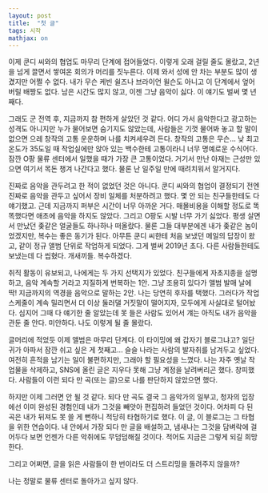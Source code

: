 ```yaml
---
layout: post
title:  "첫 글"
tags: 시작
mathjax: on
---
```


이제 쿤디 씨와의 협업도 마무리 단계에 접어들었다.
이렇게 오래 걸릴 줄도 몰랐고, 2년을 넘게 끌면서 쌓여온 회의가 머리를 짓누른다. 이제 와서 성에 안 차는 부분도 많이 생겼지만 어쩔 수 없다.
내가 무슨 케빈 쉴즈나 브라이언 윌슨도 아니고 이 단계에서 엎어버릴 배짱도 없다. 남은 시간도 많지 않고, 이젠 그냥 음악이 싫다. 이 얘기도 벌써 몇 년째다.

그래도 군 전역 후, 지금까지 참 편하게 살았던 것 같다.
어디 가서 음악한다고 광고하는 성격도 아니지만 누가 물어보면 숨기지도 않았는데, 사람들은 기껏 물어봐 놓고 할 말이 없으면 으레 창작의 고통 운운하며 나를 치켜세우려 든다.
창작의 고통은 무슨... 낮 최고 온도가 35도일 때 작업실에만 앉아 있는 백수한테 고통이라니 너무 명예로운 수식어다.
잠깐 O팡 물류 센터에서 일했을 때가 가장 큰 고통이었다. 거기서 만난 아재는 근성만 있으면 여기서 목돈 챙겨 나간다고 했다. 물론 난 일주일 만에 때려치워서 알거지다.

진짜로 음악을 관두려고 한 적이 없었던 것은 아니다.
쿤디 씨와의 협업이 결정되기 전엔 진짜로 음악을 관두고 싶어서 장비 일체를 처분하려고 했다. 몇 안 되는 친구들한테도 다 얘기했고.
근데 지금까지 퍼부은 시간이 너무 아까운 거다. 매몰비용을 이해할 정도로 똑똑했다면 애초에 음악을 하지도 않았다. 그리고 O팡도 시발 너무 가기 싫었다.
평생 살면서 만났던 좆같은 얼굴들도 하나하나 떠올랐다. 물론 그들 대부분에겐 내가 좆같은 놈이었겠지만, 복수는 좋은 동기가 된다.
아무튼 쿤디 씨한테 처음 보냈던 메일의 답장이 왔고, 같이 정규 앨범 단위로 작업하게 되었다. 그게 벌써 2019년 초다.
다른 사람들한테도 보냈는데 다 씹혔다. 개새끼들. 복수하겠다.

취직 활동이 유보되고, 나에게는 두 가지 선택지가 있었다. 친구들에게 자초지종을 설명하고, 음악 계속할 거라고 지질하게 번복하는 1안. 그냥 조용히 있다가 앨범 발매 날에 딱!
지금까지의 역경을 음악으로 말하는 2안. 나는 당연히 후자를 택했다. 그러다가 작업 스케줄이 계속 밀리면서 더 이상 둘러댈 거짓말이 떨어지자, 모두에게 사실대로 털어놨다.
심지어 그때 다 얘기한 줄 알았는데 못 들은 사람도 있어서 걔는 아직도 내가 음악을 관둔 줄 안다. 미안하다. 나도 이렇게 될 줄 몰랐다.

글머리에 적었듯 이제 앨범은 마무리 단계다.
이 타이밍에 왜 갑자기 블로그냐고? 일단 귀가 아파서 잠깐 쉬고 싶은 게 첫째고... 슬슬 나라는 사람의 발자취를 남겨두고 싶었다. 여전히 흔적을 남기는 일이 불편하지만, 그래야 할 필요성을 느꼈다. 나는 자주 옛날 작업물을 삭제하고, SNS에 올린 글은 지우다 못해 그냥 계정을 날려버리곤 했다. 창피했다. 사람들이 이런 되다 만 곡(또는 글)으로 나를 판단하지 않았으면 했다.

하지만 이제 그러면 안 될 것 같다. 되다 만 곡도 결국 그 음악가의 일부고, 청자의 입장에선 이미 완성된 경험인데 내가 그것을 빼앗아 편집하려 들었던 것이다.
어차피 다 된 곡은 내가 뒤져도 못 쓸 게 뻔하니 적당히 타협하기로 했다. 이 글, 이 블로그는 그 타협을 위한 연습이다.
내 안에서 가장 되다 만 글을 배설하고, 냄새나는 그것을 담벼락에 걸어두다 보면 언젠가 다른 악취에도 무덤덤해질 것이다. 적어도 지금은 그렇게 되길 희망한다.

그리고 어쩌면, 글을 읽은 사람들이 한 번이라도 더 스트리밍을 돌려주지 않을까?

나는 정말로 물류 센터로 돌아가고 싶지 않다.
